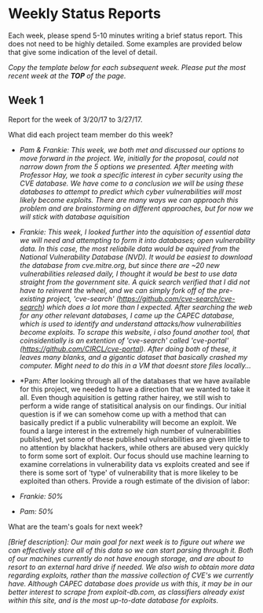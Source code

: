 # Weekly Status Reports

Each week, please spend 5-10 minutes writing a brief status report.  This does not need to be highly detailed. Some examples are provided below that give some indication of the level of detail.

*Copy the template below for each subsequent week.  Please put the most recent week at the **TOP** of the page.*


## Week 1

Report for the week of 3/20/17 to 3/27/17.

What did each project team member do this week?

- *Pam & Frankie: This week, we both met and discussed our options to move forward in the project. We, initially for the proposal, could not narrow down from the 5 options we presented. After meeting with Professor Hay, we took a specific interest in cyber security using the CVE database. We have come to a conclusion we will be using these databases to attempt to predict which cyber vulnerabilities will most likely become exploits. There are many ways we can approach this problem and are brainstorming on different approaches, but for now we will stick with database aquisition*

- *Frankie: This week, I looked further into the aquisition of essential data we will need and attempting to form it into databases; open vulnerability data. In this case, the most reliabile data would be aquired from the National Vulnerability Database (NVD). It would be easiest to download the database from cve.mitre.org, but since there are ~20 new vulnerabilities released daily, I thought it would be best to use data straight from the government site. A quick search verified that I did not have to reinvent the wheel, and we can simply fork off of the pre-existing project, 'cve-search' (https://github.com/cve-search/cve-search) which does a lot more than I expected. After searching the web for any other relevant databases, I came up the CAPEC database, which is used to identify and understand attacks/how vulnerabilities become exploits. To scrape this website, i also found another tool, that coinsidentially is an extention of 'cve-search' called 'cve-portal' (https://github.com/CIRCL/cve-portal). After doing both of these, it leaves many blanks, and a gigantic dataset that basically crashed my computer. Might need to do this in a VM that doesnt store files locally...*

- *Pam: After looking through all of the databases that we have available for this project, we needed to have a direction that we wanted to take it all. Even though aquisition is getting rather hairey, we still wish to perform a wide range of statisitical analysis on our findings. Our initial question is if we can somehow come up with a method that can basically predict if a public vulnerability will become an exploit. We found a large interest in the extremely high number of vulnerabilities published, yet some of these published vulnerabilities are given little to no attention by blackhat hackers, while others are abused very quickly to form some sort of exploit. Our focus should use machine learning to examine correlations in vulnerability data vs exploits created and see if there is some sort of 'type' of vulnerability that is more likeley to be exploited than others. 
Provide a rough estimate of the division of labor:

- *Frankie: 50%*
- *Pam: 50%*

What are the team's goals for next week?

*[Brief description]: Our main goal for next week is to figure out where we can effectively store all of this data so we can start parsing through it. Both of our machines currently do not have enough storage, and are about to resort to an external hard drive if needed. We also wish to obtain more data regarding exploits, rather than the massive collection of CVE's we currently have. Although CAPEC database does provide us with this, it may be in our better interest to scrape from exploit-db.com, as classifiers already exist within this site, and is the most up-to-date database for exploits.*



